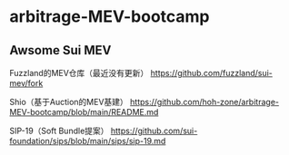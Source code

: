 # arbitrage-MEV-bootcamp

## Awsome Sui MEV

Fuzzland的MEV仓库（最近没有更新）
https://github.com/fuzzland/sui-mev/fork

Shio（基于Auction的MEV基建）
https://github.com/hoh-zone/arbitrage-MEV-bootcamp/blob/main/README.md 

SIP-19（Soft Bundle提案）
https://github.com/sui-foundation/sips/blob/main/sips/sip-19.md
